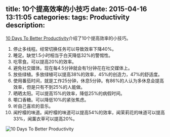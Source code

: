 title: 10个提高效率的小技巧
date: 2015-04-16 13:11:05
categories:
tags: Productivity
description:
---
[10 Days To Better Productivity](http://www.dailyinfographic.com/10-days-to-better-productivity-infographic)介绍了10个提高效率的小技巧。

1. 停止多线程。经常切换任务可以导致效率下降40%。  
2. 睡足。缺觉1.5小时相当于白天降低32%的警惕性。  
3. 吃零食。可以提高20%的效率。  
4. 避免社交媒体。现在每4.5分钟就会有1分钟花在社交媒体上。  
5. 放些绿植。多放绿植可以提高38%的效率，45%的创造力，47%的舒适度。  
6. 使用番茄时间，就是工作25分钟，休息5分钟。有86%的人认为多休息会提高效率，但是只有不到25%的人能做。  
7. 晒晒太阳。可以提高15%的效率，降低25%的病假时间。  
8. 嚼口香糖。可以降低10%的紧张焦虑。  
9. 听自己喜欢的音乐。  
10. 闻柠檬的味道。闻柠檬的味道可以提高54%的效率，闻茉莉花的味道可以提高33%，闻薰衣草可以提高20%。

![10 Days To Better Productivity](http://www.dailyinfographic.com/wp-content/uploads/2015/04/ProductivityTips.jpg)